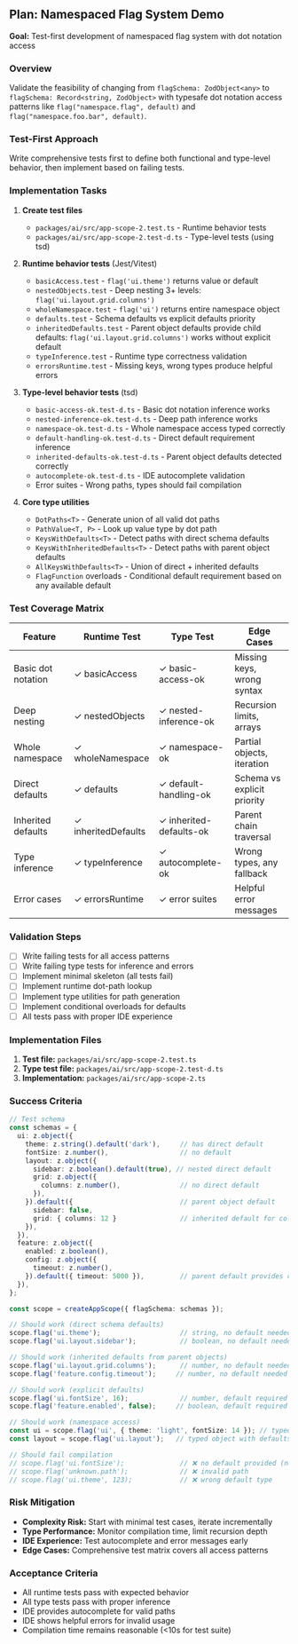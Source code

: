 ## Plan: Namespaced Flag System Demo
**Goal:** Test-first development of namespaced flag system with dot notation access

### Overview
Validate the feasibility of changing from `flagSchema: ZodObject<any>` to `flagSchema: Record<string, ZodObject>` with typesafe dot notation access patterns like `flag("namespace.flag", default)` and `flag("namespace.foo.bar", default)`.

### Test-First Approach
Write comprehensive tests first to define both functional and type-level behavior, then implement based on failing tests.

### Implementation Tasks

1. **Create test files**
   - `packages/ai/src/app-scope-2.test.ts` - Runtime behavior tests
   - `packages/ai/src/app-scope-2.test-d.ts` - Type-level tests (using tsd)

2. **Runtime behavior tests** (Jest/Vitest)
   - `basicAccess.test` - `flag('ui.theme')` returns value or default
   - `nestedObjects.test` - Deep nesting 3+ levels: `flag('ui.layout.grid.columns')`
   - `wholeNamespace.test` - `flag('ui')` returns entire namespace object
   - `defaults.test` - Schema defaults vs explicit defaults priority
   - `inheritedDefaults.test` - Parent object defaults provide child defaults: `flag('ui.layout.grid.columns')` works without explicit default
   - `typeInference.test` - Runtime type correctness validation
   - `errorsRuntime.test` - Missing keys, wrong types produce helpful errors

3. **Type-level behavior tests** (tsd)
   - `basic-access-ok.test-d.ts` - Basic dot notation inference works
   - `nested-inference-ok.test-d.ts` - Deep path inference works
   - `namespace-ok.test-d.ts` - Whole namespace access typed correctly
   - `default-handling-ok.test-d.ts` - Direct default requirement inference
   - `inherited-defaults-ok.test-d.ts` - Parent object defaults detected correctly
   - `autocomplete-ok.test-d.ts` - IDE autocomplete validation
   - Error suites - Wrong paths, types should fail compilation

4. **Core type utilities**
   - `DotPaths<T>` - Generate union of all valid dot paths
   - `PathValue<T, P>` - Look up value type by dot path
   - `KeysWithDefaults<T>` - Detect paths with direct schema defaults
   - `KeysWithInheritedDefaults<T>` - Detect paths with parent object defaults
   - `AllKeysWithDefaults<T>` - Union of direct + inherited defaults
   - `FlagFunction` overloads - Conditional default requirement based on any available default

### Test Coverage Matrix

| Feature | Runtime Test | Type Test | Edge Cases |
|---------|--------------|-----------|------------|
| Basic dot notation | ✓ basicAccess | ✓ basic-access-ok | Missing keys, wrong syntax |
| Deep nesting | ✓ nestedObjects | ✓ nested-inference-ok | Recursion limits, arrays |
| Whole namespace | ✓ wholeNamespace | ✓ namespace-ok | Partial objects, iteration |
| Direct defaults | ✓ defaults | ✓ default-handling-ok | Schema vs explicit priority |
| Inherited defaults | ✓ inheritedDefaults | ✓ inherited-defaults-ok | Parent chain traversal |
| Type inference | ✓ typeInference | ✓ autocomplete-ok | Wrong types, any fallback |
| Error cases | ✓ errorsRuntime | ✓ error suites | Helpful error messages |

### Validation Steps
- [ ] Write failing tests for all access patterns
- [ ] Write failing type tests for inference and errors
- [ ] Implement minimal skeleton (all tests fail)
- [ ] Implement runtime dot-path lookup
- [ ] Implement type utilities for path generation
- [ ] Implement conditional overloads for defaults
- [ ] All tests pass with proper IDE experience

### Implementation Files
1. **Test file:** `packages/ai/src/app-scope-2.test.ts`
2. **Type test file:** `packages/ai/src/app-scope-2.test-d.ts` 
3. **Implementation:** `packages/ai/src/app-scope-2.ts`

### Success Criteria
```ts
// Test schema
const schemas = {
  ui: z.object({
    theme: z.string().default('dark'),     // has direct default
    fontSize: z.number(),                  // no default
    layout: z.object({
      sidebar: z.boolean().default(true), // nested direct default
      grid: z.object({
        columns: z.number(),               // no direct default
      }),
    }).default({                           // parent object default
      sidebar: false,
      grid: { columns: 12 }                // inherited default for columns
    }),
  }),
  feature: z.object({
    enabled: z.boolean(),
    config: z.object({
      timeout: z.number(),
    }).default({ timeout: 5000 }),         // parent default provides child default
  }),
};

const scope = createAppScope({ flagSchema: schemas });

// Should work (direct schema defaults)
scope.flag('ui.theme');                    // string, no default needed
scope.flag('ui.layout.sidebar');           // boolean, no default needed

// Should work (inherited defaults from parent objects)
scope.flag('ui.layout.grid.columns');      // number, no default needed (inherited from layout default)
scope.flag('feature.config.timeout');     // number, no default needed (inherited from config default)

// Should work (explicit defaults)
scope.flag('ui.fontSize', 16);             // number, default required
scope.flag('feature.enabled', false);     // boolean, default required

// Should work (namespace access)
const ui = scope.flag('ui', { theme: 'light', fontSize: 14 }); // typed object
const layout = scope.flag('ui.layout');   // typed object with defaults applied

// Should fail compilation
// scope.flag('ui.fontSize');              // ❌ no default provided (neither direct nor inherited)
// scope.flag('unknown.path');             // ❌ invalid path
// scope.flag('ui.theme', 123);            // ❌ wrong default type
```

### Risk Mitigation
- **Complexity Risk:** Start with minimal test cases, iterate incrementally
- **Type Performance:** Monitor compilation time, limit recursion depth
- **IDE Experience:** Test autocomplete and error messages early
- **Edge Cases:** Comprehensive test matrix covers all access patterns

### Acceptance Criteria
- All runtime tests pass with expected behavior
- All type tests pass with proper inference
- IDE provides autocomplete for valid paths
- IDE shows helpful errors for invalid usage
- Compilation time remains reasonable (<10s for test suite)
